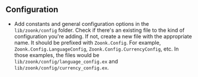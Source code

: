 ## Configuration

- Add constants and general configuration options in the `lib/zoonk/config` folder. Check if there's an existing file to the kind of configuration you're adding. If not, create a new file with the appropriate name. It should be prefixed with `Zoonk.Config`. For example, `Zoonk.Config.LanguageConfig`, `Zoonk.Config.CurrencyConfig`, etc. In those examples, the files would be `lib/zoonk/config/language_config.ex` and `lib/zoonk/config/currency_config.ex`.
